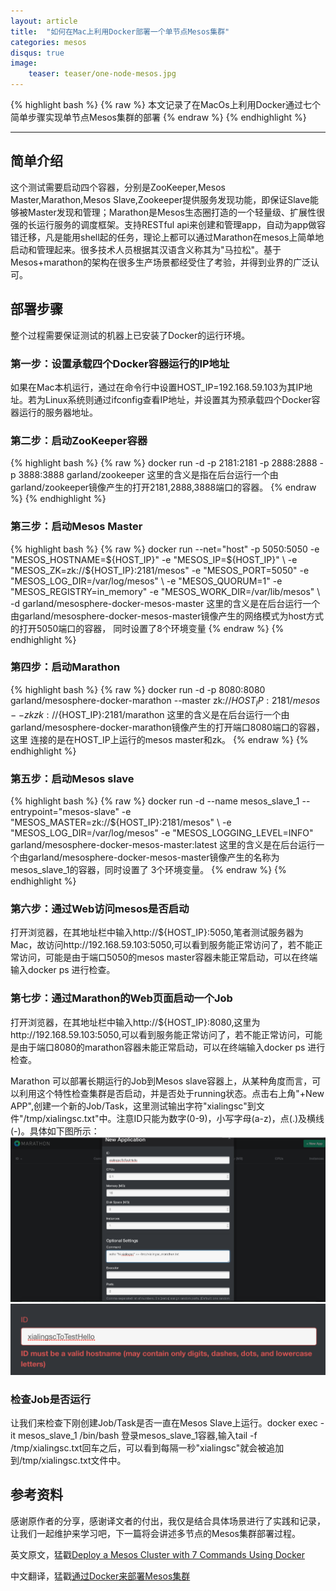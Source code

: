 ```yaml
---
layout: article
title:  "如何在Mac上利用Docker部署一个单节点Mesos集群"
categories: mesos
disqus: true
image:
    teaser: teaser/one-node-mesos.jpg
---
```


{% highlight bash %}
{% raw %}
本文记录了在MacOs上利用Docker通过七个简单步骤实现单节点Mesos集群的部署
{% endraw %}
{% endhighlight %} 

---


## 简单介绍

这个测试需要启动四个容器，分别是ZooKeeper,Mesos Master,Marathon,Mesos Slave,Zookeeper提供服务发现功能，即保证Slave能够被Master发现和管理；Marathon是Mesos生态圈打造的一个轻量级、扩展性很强的长运行服务的调度框架。支持RESTful api来创建和管理app，自动为app做容错迁移，凡是能用shell起的任务，理论上都可以通过Marathon在mesos上简单地启动和管理起来。很多技术人员根据其汉语含义称其为"马拉松"。基于Mesos+marathon的架构在很多生产场景都经受住了考验，并得到业界的广泛认可。

## 部署步骤

整个过程需要保证测试的机器上已安装了Docker的运行环境。

### 第一步：设置承载四个Docker容器运行的IP地址

如果在Mac本机运行，通过在命令行中设置HOST_IP=192.168.59.103为其IP地址。若为Linux系统则通过ifconfig查看IP地址，并设置其为预承载四个Docker容器运行的服务器地址。

### 第二步：启动ZooKeeper容器

{% highlight bash %}
{% raw %}
docker run -d -p 2181:2181 -p 2888:2888 -p 3888:3888 garland/zookeeper
这里的含义是指在后台运行一个由garland/zookeeper镜像产生的打开2181,2888,3888端口的容器。
{% endraw %}
{% endhighlight %}

### 第三步：启动Mesos Master

{% highlight bash %}
{% raw %}
docker run --net="host" -p 5050:5050 -e "MESOS_HOSTNAME=${HOST_IP}" -e "MESOS_IP=${HOST_IP}" \ 
-e "MESOS_ZK=zk://${HOST_IP}:2181/mesos" -e "MESOS_PORT=5050" -e "MESOS_LOG_DIR=/var/log/mesos" \ 
-e "MESOS_QUORUM=1" -e "MESOS_REGISTRY=in_memory" -e "MESOS_WORK_DIR=/var/lib/mesos" \ 
-d garland/mesosphere-docker-mesos-master
这里的含义是在后台运行一个由garland/mesosphere-docker-mesos-master镜像产生的网络模式为host方式的打开5050端口的容器，
同时设置了8个环境变量
{% endraw %}
{% endhighlight %}

### 第四步：启动Marathon

{% highlight bash %}
{% raw %}
docker run -d -p 8080:8080 garland/mesosphere-docker-marathon --master zk://${HOST_IP}:2181/mesos \
--zk zk://${HOST_IP}:2181/marathon
这里的含义是在后台运行一个由garland/mesosphere-docker-marathon镜像产生的打开端口8080端口的容器，这里
连接的是在HOST_IP上运行的mesos master和zk。
{% endraw %}
{% endhighlight %}

### 第五步：启动Mesos slave

{% highlight bash %}
{% raw %}
docker run -d --name mesos_slave_1 --entrypoint="mesos-slave" -e "MESOS_MASTER=zk://${HOST_IP}:2181/mesos" \ 
-e "MESOS_LOG_DIR=/var/log/mesos" -e "MESOS_LOGGING_LEVEL=INFO" garland/mesosphere-docker-mesos-master:latest
这里的含义是在后台运行一个由garland/mesosphere-docker-mesos-master镜像产生的名称为mesos_slave_1的容器，同时设置了
3个环境变量。
{% endraw %}
{% endhighlight %}

### 第六步：通过Web访问mesos是否启动

打开浏览器，在其地址栏中输入http://${HOST_IP}:5050,笔者测试服务器为Mac，故访问http://192.168.59.103:5050,可以看到服务能正常访问了，若不能正常访问，可能是由于端口5050的mesos master容器未能正常启动，可以在终端输入docker ps 进行检查。

### 第七步：通过Marathon的Web页面启动一个Job

打开浏览器，在其地址栏中输入http://${HOST_IP}:8080,这里为http://192.168.59.103:5050,可以看到服务能正常访问了，若不能正常访问，可能是由于端口8080的marathon容器未能正常启动，可以在终端输入docker ps 进行检查。

Marathon 可以部署长期运行的Job到Mesos slave容器上，从某种角度而言，可以利用这个特性检查集群是否启动，并是否处于running状态。点击右上角"+New APP",创建一个新的Job/Task，这里测试输出字符"xialingsc"到文件"/tmp/xialingsc.txt"中。注意ID只能为数字(0-9)，小写字母(a-z)，点(.)及横线(-)。具体如下图所示：![填写Job](../../images/teaser/job1.png "填写表单") ![校验](../../images/teaser/job2.png "校验")

### 检查Job是否运行

让我们来检查下刚创建Job/Task是否一直在Mesos Slave上运行。docker exec -it mesos_slave_1 /bin/bash 登录mesos_slave_1容器,输入tail -f /tmp/xialingsc.txt回车之后，可以看到每隔一秒"xialingsc"就会被追加到/tmp/xialingsc.txt文件中。

## 参考资料

感谢原作者的分享，感谢译文者的付出，我仅是结合具体场景进行了实践和记录，让我们一起维护来学习吧，下一篇将会讲述多节点的Mesos集群部署过程。

英文原文，猛戳[Deploy a Mesos Cluster with 7 Commands Using Docker](https://medium.com/@gargar454/deploy-a-mesos-cluster-with-7-commands-using-docker-57951e020586)

中文翻译，猛戳[通过Docker来部署Mesos集群](http://dockerone.com/article/136)














